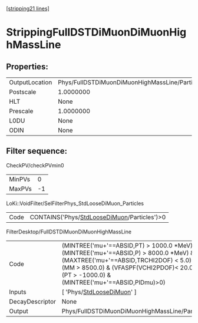 [[stripping21 lines]](./stripping21-index)

# StrippingFullDSTDiMuonDiMuonHighMassLine

## Properties:

|                |                                                |
|----------------|------------------------------------------------|
| OutputLocation | Phys/FullDSTDiMuonDiMuonHighMassLine/Particles |
| Postscale      | 1.0000000                                      |
| HLT            | None                                           |
| Prescale       | 1.0000000                                      |
| L0DU           | None                                           |
| ODIN           | None                                           |

## Filter sequence:

CheckPV/checkPVmin0

|        |     |
|--------|-----|
| MinPVs | 0   |
| MaxPVs | -1  |

LoKi::VoidFilter/SelFilterPhys_StdLooseDiMuon_Particles

|      |                                                                                              |
|------|----------------------------------------------------------------------------------------------|
| Code | CONTAINS('Phys/[StdLooseDiMuon](./stripping21-commonparticles-stdloosedimuon)/Particles')\>0 |

FilterDesktop/FullDSTDiMuonDiMuonHighMassLine

|                 |                                                                                                                                                                                                                                      |
|-----------------|--------------------------------------------------------------------------------------------------------------------------------------------------------------------------------------------------------------------------------------|
| Code            | (MINTREE('mu+'==ABSID,PT) \> 1000.0 \*MeV) & (MINTREE('mu+'==ABSID,P) \> 8000.0 \*MeV) & (MAXTREE('mu+'==ABSID,TRCHI2DOF) \< 5.0) & (MM \> 8500.0) & (VFASPF(VCHI2PDOF)\< 20.0) & (PT \> -1000.0) & (MINTREE('mu+'==ABSID,PIDmu)\>0) |
| Inputs          | [ 'Phys/[StdLooseDiMuon](./stripping21-commonparticles-stdloosedimuon)' ]                                                                                                                                                          |
| DecayDescriptor | None                                                                                                                                                                                                                                 |
| Output          | Phys/FullDSTDiMuonDiMuonHighMassLine/Particles                                                                                                                                                                                       |
